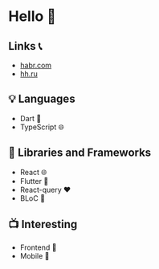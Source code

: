 # Hello :ghost:
## Links :telephone_receiver:
-  [habr.com](https://habr.com/ru/users/Richardj1337/)
-  [hh.ru](https://hh.ru/applicant/resumes/view?resume=f374a08fff0cf662db0039ed1f486c73377a38)


## 💡 Languages
- Dart :dart:
- TypeScript :globe_with_meridians:

## :hammer: Libraries and Frameworks
- React :globe_with_meridians:
- Flutter :underage:
- React-query :hearts:
- BLoC :diamond_shape_with_a_dot_inside:
  
## :tv: Interesting
- Frontend :crystal_ball:
- Mobile :iphone:
